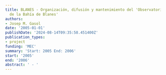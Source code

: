 ```yaml
---
title: BLANES - Organización, difusión y mantenimiento del 'Observatorio Microbiano
  de la Bahía de Blanes'
authors:
- Josep M. Gasol
date: '2005-01-01'
publishDate: '2024-08-14T09:35:58.451400Z'
publication_types:
- project
funding: 'MEC'
summary: 'Start: 2005 End: 2006'
start: '2005'
end: '2006'
abstract: ' - '
---
```

